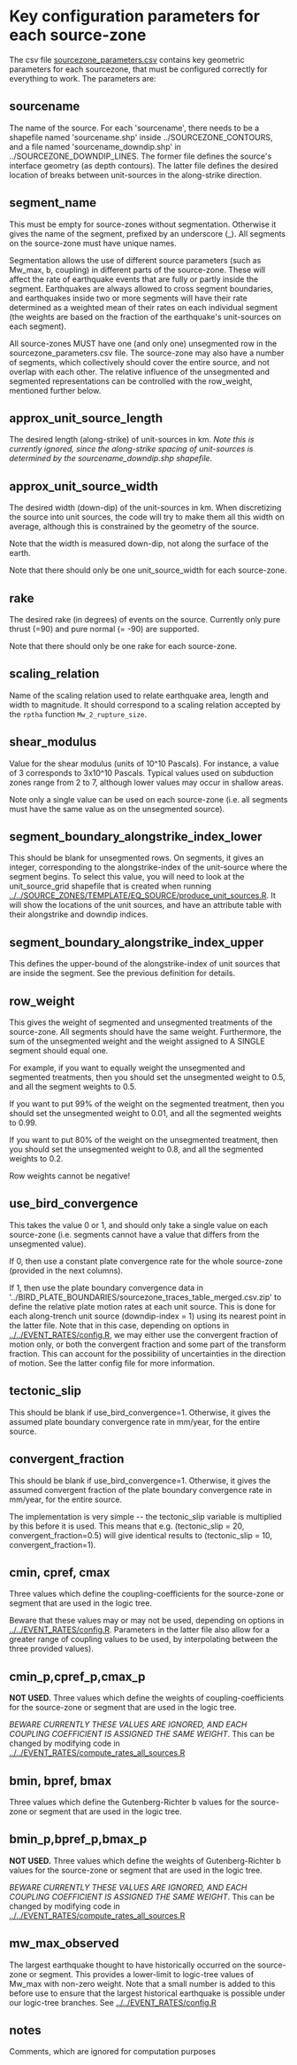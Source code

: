 Key configuration parameters for each source-zone
================================================

The csv file [sourcezone_parameters.csv](sourcezone_parameters.csv) contains
key geometric parameters for each sourcezone, that must be configured correctly
for everything to work. The parameters are:

sourcename
----------

The name of the source. For each 'sourcename', there needs to be a shapefile
named 'sourcename.shp' inside ../SOURCEZONE_CONTOURS, and a file named
'sourcename_downdip.shp' in ../SOURCEZONE_DOWNDIP_LINES. The former file
defines the source's interface geometry (as depth contours).  The latter file defines
the desired location of breaks between unit-sources in the along-strike direction.


segment_name
------------

This must be empty for source-zones without segmentation. Otherwise it gives
the name of the segment, prefixed by an underscore (\_). All segments on the
source-zone must have unique names.

Segmentation allows the use of different source parameters (such as Mw_max, b,
coupling) in different parts of the source-zone. These will affect the rate of
earthquake events that are fully or partly inside the segment. Earthquakes are
always allowed to cross segment boundaries, and earthquakes inside two or more
segments will have their rate determined as a weighted mean of their rates on
each individual segment (the weights are based on the fraction of the
earthquake's unit-sources on each segment).

All source-zones MUST have one (and only one) unsegmented row in the
sourcezone_parameters.csv file. The source-zone may also have a number of
segments, which collectively should cover the entire source, and not overlap
with each other. The relative influence of the unsegmented and segmented
representations can be controlled with the row_weight, mentioned further below. 

approx_unit_source_length
-------------------------

The desired length (along-strike) of unit-sources in km. *Note this is currently
ignored, since the along-strike spacing of unit-sources is determined by the
sourcename_downdip.shp shapefile*. 

approx_unit_source_width
------------------------

The desired width (down-dip) of the unit-sources in km. When discretizing the
source into unit sources, the code will try to make them all this width on average,
although this is constrained by the geometry of the source.  

Note that the width is measured down-dip, not along the surface of the earth.

Note that there should only be one unit_source_width for each source-zone.

rake
----

The desired rake (in degrees) of events on the source. Currently only pure thrust (=90) and pure normal (= -90) are supported.

Note that there should only be one rake for each source-zone.


scaling_relation
----------------

Name of the scaling relation used to relate earthquake area, length and width
to magnitude. It should correspond to a scaling relation accepted by the
`rptha` function `Mw_2_rupture_size`. 


shear_modulus
-------------

Value for the shear modulus (units of 10^10 Pascals). For instance, a value of 3
corresponds to 3x10^10 Pascals. Typical values used on subduction zones range
from 2 to 7, although lower values may occur in shallow areas. 

Note only a single value can be used on each source-zone (i.e. all segments
must have the same value as on the unsegmented source).

segment_boundary_alongstrike_index_lower
----------------------------------------

This should be blank for unsegmented rows. On segments, it gives an integer, corresponding
to the alongstrike-index of the unit-source where the segment begins. To select this value,
you will need to look at the unit_source_grid shapefile that is created when
running
[../../SOURCE_ZONES/TEMPLATE/EQ_SOURCE/produce_unit_sources.R](produce_unit_sources.R). It
will show the locations of the unit sources, and have an attribute table with their alongstrike and downdip indices.


segment_boundary_alongstrike_index_upper
----------------------------------------

This defines the upper-bound of the alongstrike-index of unit sources that are inside the segment. See
the previous definition for details.


row_weight
----------

This gives the weight of segmented and unsegmented treatments of the
source-zone. All segments should have the same weight. Furthermore, the sum of
the unsegmented weight and the weight assigned to A SINGLE segment should equal one.

For example, if you want to equally weight the unsegmented and segmented
treatments, then you should set the unsegmented weight to 0.5, and all the
segment weights to 0.5. 

If you want to put 99% of the weight on the segmented treatment, then you
should set the unsegmented weight to 0.01, and all the segmented weights to
0.99. 

If you want to put 80% of the weight on the unsegmented treatment, then you
should set the unsegmented weight to 0.8, and all the segmented weights to 0.2.

Row weights cannot be negative! 

use_bird_convergence
--------------------

This takes the value 0 or 1, and should only take a single value on each
source-zone (i.e. segments cannot have a value that differs from the
unsegmented value).

If 0, then use a constant plate convergence rate for the whole source-zone
(provided in the next columns).

If 1, then use the plate boundary convergence data in
'../BIRD_PLATE_BOUNDARIES/sourcezone_traces_table_merged.csv.zip' to define the
relative plate motion rates at each unit source. This is done for each
along-trench unit source (downdip-index = 1) using its nearest point in the
latter file. Note that in this case, depending on options in
[../../EVENT_RATES/config.R](../../EVENT_RATES/config.R), we may either use the
convergent fraction of motion only, or both the convergent fraction and some
part of the transform fraction. This can account for the possibility of
uncertainties in the direction of motion. See the latter config file for more
information.


tectonic_slip
-------------

This should be blank if use_bird_convergence=1. Otherwise, it gives the assumed
plate boundary convergence rate in mm/year, for the entire source. 

convergent_fraction
--------------------

This should be blank if use_bird_convergence=1. Otherwise, it gives the assumed
convergent fraction of the plate boundary convergence rate in mm/year, for the
entire source. 

The implementation is very simple -- the tectonic_slip variable is multiplied
by this before it is used. This means that e.g.  (tectonic_slip = 20,
convergent_fraction=0.5) will give identical results to (tectonic_slip = 10,
convergent_fraction=1). 


cmin, cpref, cmax
-----------------

Three values which define the coupling-coefficients for the source-zone or
segment that are used in the logic tree. 

Beware that these values may or may not be used, depending on options in
[../../EVENT_RATES/config.R](../../EVENT_RATES/config.R). Parameters in the latter
file also allow for a greater range of coupling values to be used, by interpolating between
the three provided values).

cmin_p,cpref_p,cmax_p
---------------------

**NOT USED.** Three values which define the weights of coupling-coefficients
for the source-zone or segment that are used in the logic tree. 

*BEWARE CURRENTLY THESE VALUES ARE IGNORED, AND EACH COUPLING COEFFICIENT IS
ASSIGNED THE SAME WEIGHT*. This can be changed by modifying code in
[../../EVENT_RATES/compute_rates_all_sources.R](../../EVENT_RATES/compute_rates_all_sources.R)

bmin, bpref, bmax
-----------------

Three values which define the Gutenberg-Richter b values for the source-zone or
segment that are used in the logic tree. 

bmin_p,bpref_p,bmax_p
---------------------

**NOT USED.** Three values which define the weights of Gutenberg-Richter b values
for the source-zone or segment that are used in the logic tree. 

*BEWARE CURRENTLY THESE VALUES ARE IGNORED, AND EACH COUPLING COEFFICIENT IS
ASSIGNED THE SAME WEIGHT*. This can be changed by modifying code in
[../../EVENT_RATES/compute_rates_all_sources.R](../../EVENT_RATES/compute_rates_all_sources.R)

mw_max_observed
---------------

The largest earthquake thought to have historically occurred on the source-zone
or segment. This provides a lower-limit to logic-tree values of Mw_max with
non-zero weight. Note that a small number is added to this before use to ensure
that the largest historical earthquake is possible under our logic-tree
branches. See
[../../EVENT_RATES/config.R](../../EVENT_RATES/config.R)

notes
------

Comments, which are ignored for computation purposes
